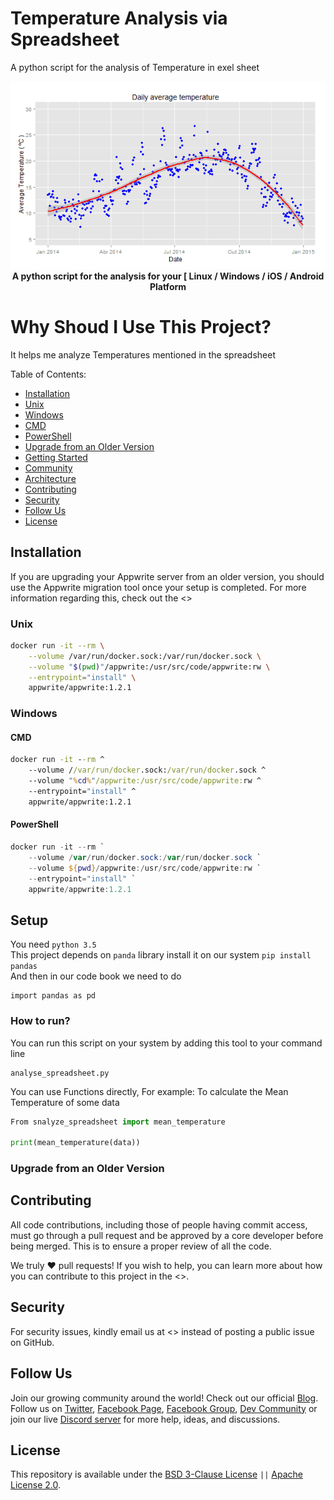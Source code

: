# Temperature Analysis via Spreadsheet
A python script for the analysis of Temperature in exel sheet

<p align="center"> 
    <a href="docs/TS_AveTemp.png" target="_blank"><img width="750" height="300" src="docs/TS_AveTemp.png" alt="Appwrite Logo"></a>
    <br />
    <b> A python script for the analysis for your [ Linux / Windows / iOS / Android Platform </b>
    <br />
</p>

# Why Shoud I Use This Project?
It helps me analyze Temperatures mentioned in the spreadsheet



Table of Contents:

- [Installation](#installation)
- [Unix](#unix)
- [Windows](#windows)
- [CMD](#cmd)
- [PowerShell](#powershell)
- [Upgrade from an Older Version](#upgrade-from-an-older-version)
- [Getting Started](#getting-started)
- [Community](#community)
- [Architecture](#architecture)
- [Contributing](#contributing)
- [Security](#security)
- [Follow Us](#follow-us)
- [License](#license)

## Installation

If you are upgrading your Appwrite server from an older version, you should use the Appwrite migration tool once your setup is completed. For more information regarding this, check out the <<link>>

### Unix

```bash
docker run -it --rm \
    --volume /var/run/docker.sock:/var/run/docker.sock \
    --volume "$(pwd)"/appwrite:/usr/src/code/appwrite:rw \
    --entrypoint="install" \
    appwrite/appwrite:1.2.1
```

### Windows

#### CMD

```cmd
docker run -it --rm ^
    --volume //var/run/docker.sock:/var/run/docker.sock ^
    --volume "%cd%"/appwrite:/usr/src/code/appwrite:rw ^
    --entrypoint="install" ^
    appwrite/appwrite:1.2.1
```

#### PowerShell

```powershell
docker run -it --rm `
    --volume /var/run/docker.sock:/var/run/docker.sock `
    --volume ${pwd}/appwrite:/usr/src/code/appwrite:rw `
    --entrypoint="install" `
    appwrite/appwrite:1.2.1
```

## Setup
You need  `python 3.5`<br>
This project depends on `panda` library install it on our system `pip install pandas` <br>
And then in our code book we need to do <br> 

```
import pandas as pd
```

### How to run?
You can run this script on your system by adding this tool to your command line

```
analyse_spreadsheet.py
```
You can use Functions directly, For example: To calculate the Mean Temperature of some data

```Python
From snalyze_spreadsheet import mean_temperature

print(mean_temperature(data))
```


### Upgrade from an Older Version


## Contributing

All code contributions, including those of people having commit access, must go through a pull request and be approved by a core developer before being merged. This is to ensure a proper review of all the code.

We truly ❤️ pull requests! If you wish to help, you can learn more about how you can contribute to this project in the <<link>>.

## Security

For security issues, kindly email us at <<link>> instead of posting a public issue on GitHub.

## Follow Us

Join our growing community around the world! Check out our official [Blog](https://medium.com/appwrite-io). Follow us on [Twitter](https://twitter.com/appwrite), [Facebook Page](https://www.facebook.com/appwrite.io), [Facebook Group](https://www.facebook.com/groups/appwrite.developers/), [Dev Community](https://dev.to/appwrite) or join our live [Discord server](https://discord.gg/GSeTUeA) for more help, ideas, and discussions.

## License

This repository is available under the [BSD 3-Clause License](./LICENSE) `||` [Apache License 2.0](./LICENSE).
